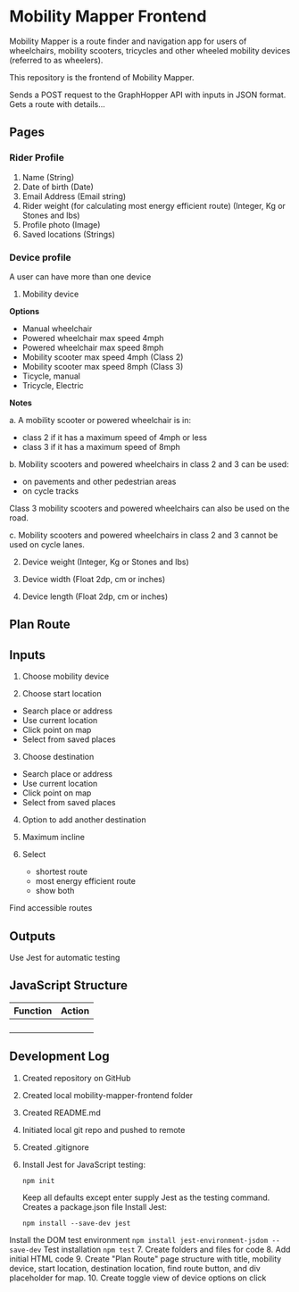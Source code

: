 # Mobility Mapper Frontend

Mobility Mapper is a route finder and navigation app for users of wheelchairs, mobility scooters, tricycles and other wheeled mobility devices (referred to as wheelers). 

This repository is the frontend of Mobility Mapper.

Sends a POST request to the GraphHopper API with inputs in JSON format. 
Gets a route with details...

## Pages

### Rider Profile

1. Name (String)
2. Date of birth (Date)
3. Email Address (Email string)
4. Rider weight (for calculating most energy efficient route) (Integer, Kg or Stones and lbs)
5. Profile photo (Image)
6. Saved locations (Strings)

### Device profile

A user can have more than one device

1. Mobility device

**Options**

- Manual wheelchair
- Powered wheelchair max speed 4mph
- Powered wheelchair max speed 8mph
- Mobility scooter max speed 4mph (Class 2)
- Mobility scooter max speed 8mph (Class 3)
- Ticycle, manual
- Tricycle, Electric

**Notes**

a. A mobility scooter or powered wheelchair is in:

- class 2 if it has a maximum speed of 4mph or less
- class 3 if it has a maximum speed of 8mph

b. Mobility scooters and powered wheelchairs in class 2 and 3 can be used:

- on pavements and other pedestrian areas
- on cycle tracks

Class 3 mobility scooters and powered wheelchairs can also be used on the road.

c. Mobility scooters and powered wheelchairs in class 2 and 3 cannot be used on cycle lanes.

2. Device weight (Integer, Kg or Stones and lbs)

3. Device width (Float 2dp, cm or inches)

4. Device length (Float 2dp, cm or inches)

## Plan Route 

## Inputs
1. Choose mobility device

2. Choose start location
- Search place or address
- Use current location
- Click point on map
- Select from saved places

3. Choose destination

- Search place or address
- Use current location
- Click point on map
- Select from saved places

4. Option to add another destination

5. Maximum incline

6. Select 
    - shortest route
    - most energy efficient route
    - show both

Find accessible routes

## Outputs

Use Jest for automatic testing

## JavaScript Structure

| Function | Action |
|----------|--------|
|  |  |
|  |  |
|  |  |
|  |  |

## Development Log

1. Created repository on GitHub
2. Created local mobility-mapper-frontend folder
3. Created README.md 
4. Initiated local git repo and pushed to remote
5. Created .gitignore
6. Install Jest for JavaScript testing:

    `npm init`

    Keep all defaults except enter supply Jest as the testing command.
    Creates a package.json file 
    Install Jest:
    
    `npm install --save-dev jest`

Install the DOM test environment
    `npm install jest-environment-jsdom --save-dev`
Test installation
    `npm test`
7. Create folders and files for code
8. Add initial HTML code
9. Create "Plan Route" page structure with title, mobility device, start location, destination location, find route button, and div placeholder for map.
10. Create toggle view of device options on click